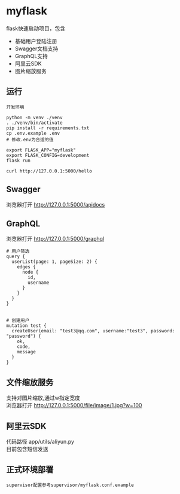 myflask
==============
flask快速启动项目，包含
- 基础用户登陆注册
- Swagger文档支持
- GraphQL支持
- 阿里云SDK
- 图片缩放服务

## 运行
```
开发环境

python -m venv ./venv
. ./venv/bin/activate
pip install -r requirements.txt
cp .env.example .env
# 修改.env为合适的值

export FLASK_APP="myflask"
export FLASK_CONFIG=development
flask run

curl http://127.0.0.1:5000/hello
```

## Swagger
浏览器打开 http://127.0.0.1:5000/apidocs

## GraphQL
浏览器打开 http://127.0.0.1:5000/graphql
```
# 用户筛选
query {
  userList(page: 1, pageSize: 2) {
    edges {
      node {
        id,
        username
      }
    }	
  }
}


# 创建用户
mutation test {
  createUser(email: "test3@qq.com", username:"test3", password: "password") {
    ok,
    code,
    message
  }
}
```

## 文件缩放服务
支持对图片缩放,通过w指定宽度  
浏览器打开 http://127.0.0.1:5000/file/image/1.jpg?w=100  

## 阿里云SDK
代码路径 app/utils/aliyun.py  
目前包含短信发送  

## 正式环境部署
```
supervisor配置参考supervisor/myflask.conf.example
```
